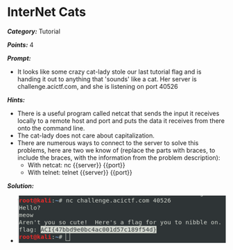 # InterNet Cats #

***Category:***	Tutorial

***Points:***	4

***Prompt:*** 
* It looks like some crazy cat-lady stole our last tutorial flag and is handing it out to anything that 'sounds' like a cat. Her server is challenge.acictf.com, and she is listening on port 40526 

***Hints:*** 
* There is a useful program called netcat that sends the input it receives locally to a remote host and port and puts the data it receives from there onto the command line.
* The cat-lady does not care about capitalization.
* There are numerous ways to connect to the server to solve this problems, here are two we know of (replace the parts with braces, to include the braces, with the information from the problem description):
    * With netcat: nc {{server}} {{port}}
    * With telnet: telnet {{server}} {{port}}

***Solution:***
* ![solution](./InterNetCats_1.png)
